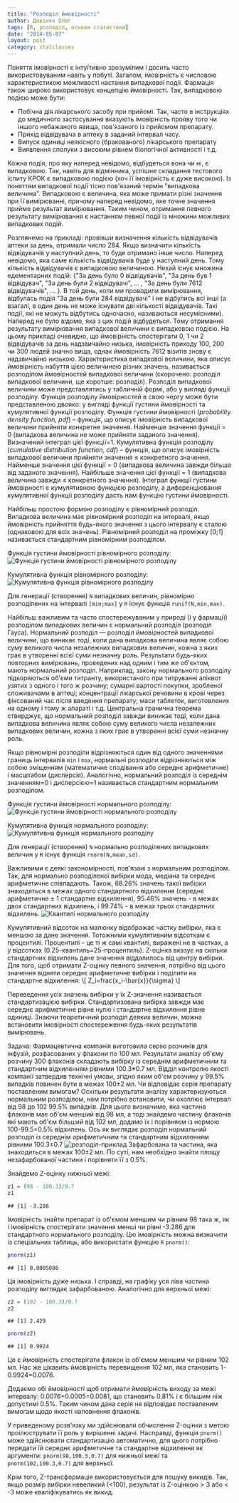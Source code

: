 ```yaml
---
title: "Розподіл ймовірності"
author: Девіняк Олег
tags: [R, розподіл, основи статистики]
date: "2014-05-07"
layout: post
category: statclasses
--- 
```


Поняття імовірності є інтуїтивно зрозумілим і досить часто використовуваним навіть у побуті. Загалом, імовірність є числовою характеристикою можливості настання випадкової події. Фармація також широко використовує концепцію ймовірності. Так, випадковою подією може бути:

- Побічна дія лікарського засобу при прийомі. Так, часто в інструкціях до медичного застосування вказують імовірність прояву того чи іншого небажаного явища, пов'язаного із прийомом препарату.
- Прихід відвідувача в аптеку в заданий інтервал часу. 
- Випуск одиниці неякісного (бракованого) лікарського препарату
- Виявлення сполуки з високим рівнем  біологічної активності і т.д.

Кожна подія, про яку наперед невідомо, відбудеться вона чи ні, є випадковою. Так, навіть для відмінника, успішне складання тестового іспиту КРОК є випадковою подією (хоч її імовірність є дуже високою). Із поняттям випадкової події тісно пов'язаний термін "випадкова величина". Випадковою є величина, яка може примати різні значення при її вимірюванні, причому наперед невідомо, яке точне значення прийме результат вимірювання. Таким чином, отримання певного результату вимірювання є настанням певної події із множини можливих випадкових подій.

Розглянемо на прикладі: провівши визначення кількість відвідувачів аптеки за день, отримали число 284. Якщо визначити кількість відвідувачів у наступний день, то буде отримано інше число. Наперед невідомо, яка саме кількість відвідувачів буде у наступний день. Тому кількість відвідувачів є випадковою величиною. Нехай існує множина едементарних подій: {"За день було 0 відвідувачів", "За день був 1 відвідувач", "За день були 2 відвідувачі", ... , "За день були 7612 відвідувачів", ... }.  В той день, коли ми проводили вимірювання, відбулась подія "За день були 284 відвідувачі" і не відбулись всі інші (а взагалі, в один день не може існувати дві кількості відвідувачів. Такі події, які не можуть відбутись одночасно, називаються несумісними). Наперед не було відомо, яка з цих подій відбудеться. Тому отримання результату вимірювання випадкової величини є випадковою подією. На цьому прикладі очевидно, що ймовірність спостерігати 0, 1 чи 2 відвідувачів за день надзвичайно низька, імовірність приходу 100, 200 чи 300 людей значно вища, однак ймовірність 7612 візитів знову є надзвичайно низькою. Характеристика випадкової величини, яка описує ймовірність набуття цією величиною різних значень, називається розподілом ймовірностей випадкової величини (скорочено: розподіл випадкової величини, ще коротше: розподіл). Розподіл випадкової величини може представлятись у табличній формі, або у вигляді функції розподілу. Функція розподілу ймовірностей в свою чергу може бути представленою двояко: у вигляді функції густини ймовірності та кумулятивної функції розподілу. Функція густини ймовірності (*probability density function, pdf*) – функція, що описує імовірність випадкової величини прийняти конкретне значення. Найменше значення функції = 0 (випадкова величина не може прийняти заданого значення). Визначений інтеграл цієї функції=1. Кумулятивна функція розподілу (*cumulative distribution function, cdf*) – функція, що описує імовірність випадкової величини прийняти значення ≤ конкретного значення. Найменше значення цієї функції = 0 (випадкова величина завжди більша від заданого значення). Найбільше значення цієї функції = 1 (випадкова величина завжди ≤ конкретного значення). Інтеграл функції густини ймовірності є кумулятивною функцією розподілу, а диференціювання кумулятивної функції розподілу дасть нам функцію густини ймовірності.

Найбільш простою формою розподілу є рівномірний розподіл. Випадкова величина має рівномірний розподіл на інтервалі, якщо ймовірність прийняття будь-якого значення з цього інтервалу є сталою (однаковою для всіх значень). Рівномірний розподіл на проміжку \[0;1\] називається стандартним рівномірним розподілом.

Функція густини ймовірності рівномірного розподілу: ![Функція густини ймовірності рівномірного розподілу](http://stat.org.ua/figures/uniform-distr-pdf.png)

Кумулятивна функція рівномірного розподілу: ![Кумулятивна функція рівномірного розподілу](http://stat.org.ua/figures/uniform-distr-cdf.png)

Для генерації (створення) `N` випадкових величин, рівномірно розподілених на інтервалі `[min;max]` у `R` існує функція `runif(N,min,max)`.

Найбільш важливим та часто спостережуваним у природі (і у фармації) розподілом випадкових величин є нормальний розподіл (розподіл Гауса). Нормальний розподіл — розподіл ймовірностей випадкової величини, що виникає тоді, коли дана випадкова величина являє собою суму великого числа незалежних випадкових величин, кожна з яких грає в утворенні всієї суми незначну роль. Результати будь-яких повторних вимірювань, проведених над одним і тим же об'єктом, мають нормальний розподіл. Наприклад, закону нормального розподілу підкоряються об'єми титранту, використаного при титруванні аліквот узятих з одного і того ж розчину; сумарні вартості покупки, зробленої споживачами в аптеці; концентрації лікарської речовини в крові через фіксований час після введення препарату; маси таблеток, виготовлених на одному і тому ж апараті і т.д. Центральна гранична теорема стверджує, що нормальний розподіл завжди виникає тоді, коли дана випадкова величина являє собою суму великого числа незалежних випадкових величин, кожна з яких грає в утворенні всієї суми незначну роль.

Якщо рівномірні розподіли відрізняються один від одного значеннями границь інтервалів  `min` і `max`, нормальні розподіли відрізняються між собою зміщенням (математичне сподівання або середнє арифметичне) і масштабом (дисперсія). Аналогічно, нормальний розподіл із середнім значенням=0 і дисперсією=1 називається стандартним нормальним розподілом.

Функція густини ймовірності нормального розподілу: ![Функція густини ймовірності нормального розподілу](http://stat.org.ua/figures/normal-distr-pdf.png)

Кумулятивна функція нормального розподілу: ![Кумулятивна функція нормального розподілу](http://stat.org.ua/figures/normal-distr-cdf.png)

Для генерації (створення) `N` нормально розподілених випадкових величин у `R` існує функція `rnorm(N,mean,sd)`.

Важливими є деякі закономірності, пов'язані з нормальним розподілом. Так, для нормально розподіленої вибірки мода, медіана та середнє арифметичне співпадають. Також, 68.26% значень такої вибірки знаходяться в межах одного стандартного відхилення (середнє арифметичне ± 1 стандартне відхилення), 95.46% значень -  в межах двох стандартних відхилень, і 99.74% - в межах трьох стандартних відхилень. 
![Квантилі нормального розподілу](http://stat.org.ua/figures/normal-quantiles.png)

Кумулятивний відсоток на малюнку відображає частку вибірки, яка є меншою за дане значення. Тотожними кумулятивним відсоткам є процентилі. Процентилі – це ті ж самі квантилі, виражені не в частках, а у відсотках (0.25-квантиль=25-процентиль). Z-оцінка вказує на скільки стандартних відхилень дане значення віддалилось від центру вибірки. Для того, щоб отримати Z-оцінку певного значення, потрібно від цього значення відняти середнє арифметичне вибірки і поділити на стандартне відхилення: \\[ Z\_i=frac{x\_i-\bar{x}}{\sigma} \\]

Переведення усіх значень вибірки у їх Z-значення називається стандартизацією вибірки. Стандартизована вибірка завжди має середнє арифметичне рівне нулю і стандартне відхилення рівне одиниці. Знаючи теоретичний розподіл деяких величин, можна встановити імовірності спостереження будь-яких результатів вимірювань.

Задача: Фармацевтична компанія виготовила серію розчинів для інфузій, розфасованих у флакони по 100 мл. Результати аналізу об'єму розчину 300 флаконів складають вибірку із середнім арифметичним та стандартним відхиленням рівними 100.3±0.7 мл. Відділ контролю якості компанії затвердив технічні умови, згідно яким об'єм розчину у 99.5% випадків повинен бути в межах 100±2 мл. Чи відповідає серія препарату поставленим вимогам?
Оскільки результати аналізу характеризуються нормальним розподілом, нам потрібно встановити, чи охоплює інтервал від 98 до 102 99.5% випадків. Для цього визначимо, яка частина флаконів має об'єм менший від 98 мл, а тоді знайдемо частину флаконів які мають об'єм більший від 102 мл, додамо їх і порівняєм із нормою 100-99.5=0.5% відхилень.
Ось як виглядає розподіл нормальний розподіл із cереднім арифметичним та стандартним відхиленням рівними 100.3±0.7 
![розподіл-приклад](http://stat.org.ua/figures/distr-example.png)
Зафарбована та частина, яка знаходиться в межах 100±2 мл. По суті, нам необхідно знайти площу незафарбованої частини і порівняти її з 0.5%.

Знайдемо Z-оцінку нижньої межі:


```r
z1 = (98 - 100.3)/0.7
z1
```

```
## [1] -3.286
```


Імовірність знайти препарат із об'ємом меншим чи рівним 98 така ж, як і імовірність спостерігати значення менші чи рівні -3.286 для стандартного нормального розподілу. Цю імовірність можна визначити із спеціальних таблиць, або використати функцію `R` `pnorm()`:


```r
pnorm(z1)
```

```
## [1] 0.0005086
```


Ця імовірність дуже низька. І справді, на графіку уся ліва частина розподілу виглядає зафарбованою. Аналогічно для верхньої межі:


```r
z2 = (102 - 100.3)/0.7
z2
```

```
## [1] 2.429
```

```r
pnorm(z2)
```

```
## [1] 0.9924
```


Це є ймовірність спостерігати флакон із об'ємом меншим чи рівним 102 мл. Нас же цікавить ймовірність перевищення 102 мл, яка становить 1-0.9924=0.0076.

Додаємо обі ймовірності щоб отримати ймовірність виходу за межі інтервалу: 0.0076+0.0005=0.0081, що становить 0.81% і є більшим ніж допустимі 0.5%. Таким чином дана серія не відповідає поставленим вимогам щодо якості наповнення флаконів.

У приведеному розв'язку ми здійснювали обчислення Z-оцінки з метою проілюструвати її роль у вирішенні задачі. Насправді, функція `pnorm()` може здійснювати стандартизацію автоматично, для цього потрібно передати їй середнє арифметичне та стандартне відхилення як аргументи: `pnorm(98,100.3,0.7)` для нижньої межі та `pnorm(102,100.3,0.7)` для верхньої.

Крім того, Z-трансформація використовується для пошуку викидів. Так, якщо розмір вибірки невеликий (<100), результат із Z-оцінкою > 3 або < -3 може кваліфікуватись як викид.


